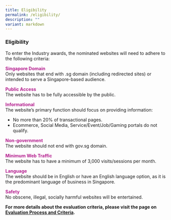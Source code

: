 ```yaml
---
title: Eligibility
permalink: /eligibility/
description: ""
variant: markdown
---
```

<style type="text/css">
.content h4 {
    color: #B41E8E;
    font-weight: 700;
}
</style>
<h3>Eligibility</h3>
To enter the Industry awards, the nominated websites will need to adhere to the following criteria:
<p><strong style="color:#B41E8E;">Singapore Domain</strong><br>
  Only websites that end with .sg domain (including redirected sites) or intended to serve a Singapore-based audience. </p>
<p><strong style="color:#B41E8E;">Public Access</strong><br>
  The website has to be fully accessible by the public. </p>
<p><strong style="color:#B41E8E;">Informational</strong><br>
  The website’s primary function should focus on providing information:</p>
<ul>
  <li>No more than 20% of transactional pages.</li>
  <li>Ecommerce, Social Media, Service/Event/Job/Gaming portals do not qualify.</li>
</ul>
<p><strong style="color:#B41E8E;">Non-government</strong><br>
  The website should not end with gov.sg domain.</p>
<p><strong style="color:#B41E8E;">Minimum Web Traffic </strong><br>
  The website has to have a minimum of 3,000 visits/sessions per month. </p>
<p><strong style="color:#B41E8E;">Language</strong><br>
  The website should be in English or have an English language option, as it is the predominant language of business in Singapore.</p>
<p><strong style="color:#B41E8E;">Safety</strong><br>
  No obscene, illegal, socially harmful websites will be entertained.</p>
<p><strong>For more details about the evaluation criteria, please visit the page on <a aria-label="Link to Evaluation Process and Criteria" href="/evaluation-process">Evaluation Process and Criteria</a>.</strong></p>